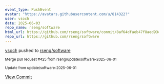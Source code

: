 ```yaml
---
event_type: PushEvent
avatar: "https://avatars.githubusercontent.com/u/814322?"
user: vsoch
date: 2025-06-03
repo_name: rseng/software
html_url: https://github.com/rseng/software/commit/8af64dfaeb47f8aed93cf9c5fc0349357ffc7444
repo_url: https://github.com/rseng/software
---
```


<a href='https://github.com/vsoch' target='_blank'>vsoch</a> pushed to <a href='https://github.com/rseng/software' target='_blank'>rseng/software</a>

<small>Merge pull request #425 from rseng/update/software-2025-06-01

Update from update/software-2025-06-01</small>

<a href='https://github.com/rseng/software/commit/8af64dfaeb47f8aed93cf9c5fc0349357ffc7444' target='_blank'>View Commit</a>